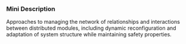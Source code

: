 ### Mini Description

Approaches to managing the network of relationships and interactions between distributed modules, including dynamic reconfiguration and adaptation of system structure while maintaining safety properties.
